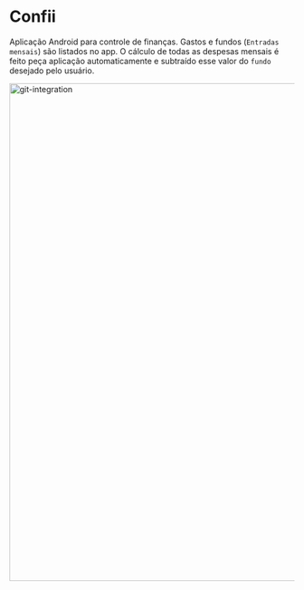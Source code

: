 # Confii
Aplicação Android para controle de finanças.
Gastos e fundos (`Entradas mensais`) são listados no app.
O cálculo de todas as despesas mensais é feito peça aplicação automaticamente
e subtraído esse valor do `fundo` desejado pelo usuário.


<img width="880" alt="git-integration" src="https://user-images.githubusercontent.com/378023/42010937-0961e420-7acc-11e8-9aaa-417514317206.png">
